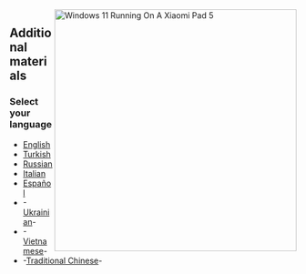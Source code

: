<img align="right" src="https://raw.githubusercontent.com/erdilS/Port-Windows-11-Xiaomi-Pad-5/main/nabu.png" width="425" alt="Windows 11 Running On A Xiaomi Pad 5">

## Additional materials

### Select your language

- [English](Additional-materials/Additional-materials-EN.md)
- [Turkish](Additional-materials/Additional-materials-TR.md)
- [Russian](Additional-materials/Additional-materials-RU.md)
- [Italian](Additional-materials/Additional-materials-it.md)
- [Español](Additional-materials/Additional-materials-es.md)
- -[Ukrainian](Ukrainian/status-uk.md)-
- -[Vietnamese](Vietnamese/status.md)-
- -[Traditional Chinese](Traditional%20Chinese/status-tw.md)-

